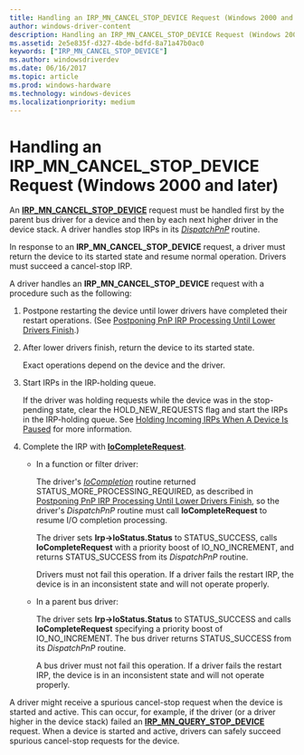 ```yaml
---
title: Handling an IRP_MN_CANCEL_STOP_DEVICE Request (Windows 2000 and later)
author: windows-driver-content
description: Handling an IRP_MN_CANCEL_STOP_DEVICE Request (Windows 2000 and later)
ms.assetid: 2e5e835f-d327-4bde-bdfd-8a71a47b0ac0
keywords: ["IRP_MN_CANCEL_STOP_DEVICE"]
ms.author: windowsdriverdev
ms.date: 06/16/2017
ms.topic: article
ms.prod: windows-hardware
ms.technology: windows-devices
ms.localizationpriority: medium
---
```


# Handling an IRP\_MN\_CANCEL\_STOP\_DEVICE Request (Windows 2000 and later)





An [**IRP\_MN\_CANCEL\_STOP\_DEVICE**](https://msdn.microsoft.com/library/windows/hardware/ff550826) request must be handled first by the parent bus driver for a device and then by each next higher driver in the device stack. A driver handles stop IRPs in its [*DispatchPnP*](https://msdn.microsoft.com/library/windows/hardware/ff543341) routine.

In response to an **IRP\_MN\_CANCEL\_STOP\_DEVICE** request, a driver must return the device to its started state and resume normal operation. Drivers must succeed a cancel-stop IRP.

A driver handles an **IRP\_MN\_CANCEL\_STOP\_DEVICE** request with a procedure such as the following:

1.  Postpone restarting the device until lower drivers have completed their restart operations. (See [Postponing PnP IRP Processing Until Lower Drivers Finish](postponing-pnp-irp-processing-until-lower-drivers-finish.md).)

2.  After lower drivers finish, return the device to its started state.

    Exact operations depend on the device and the driver.

3.  Start IRPs in the IRP-holding queue.

    If the driver was holding requests while the device was in the stop-pending state, clear the HOLD\_NEW\_REQUESTS flag and start the IRPs in the IRP-holding queue. See [Holding Incoming IRPs When A Device Is Paused](holding-incoming-irps-when-a-device-is-paused.md) for more information.

4.  Complete the IRP with [**IoCompleteRequest**](https://msdn.microsoft.com/library/windows/hardware/ff548343).

    -   In a function or filter driver:

        The driver's [*IoCompletion*](https://msdn.microsoft.com/library/windows/hardware/ff548354) routine returned STATUS\_MORE\_PROCESSING\_REQUIRED, as described in [Postponing PnP IRP Processing Until Lower Drivers Finish](postponing-pnp-irp-processing-until-lower-drivers-finish.md), so the driver's *DispatchPnP* routine must call **IoCompleteRequest** to resume I/O completion processing.

        The driver sets **Irp-&gt;IoStatus.Status** to STATUS\_SUCCESS, calls **IoCompleteRequest** with a priority boost of IO\_NO\_INCREMENT, and returns STATUS\_SUCCESS from its *DispatchPnP* routine.

        Drivers must not fail this operation. If a driver fails the restart IRP, the device is in an inconsistent state and will not operate properly.

    -   In a parent bus driver:

        The driver sets **Irp-&gt;IoStatus.Status** to STATUS\_SUCCESS and calls **IoCompleteRequest** specifying a priority boost of IO\_NO\_INCREMENT. The bus driver returns STATUS\_SUCCESS from its *DispatchPnP* routine.

        A bus driver must not fail this operation. If a driver fails the restart IRP, the device is in an inconsistent state and will not operate properly.

A driver might receive a spurious cancel-stop request when the device is started and active. This can occur, for example, if the driver (or a driver higher in the device stack) failed an [**IRP\_MN\_QUERY\_STOP\_DEVICE**](https://msdn.microsoft.com/library/windows/hardware/ff551725) request. When a device is started and active, drivers can safely succeed spurious cancel-stop requests for the device.

 

 




